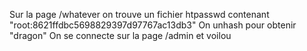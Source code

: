 Sur la page /whatever on trouve un fichier htpasswd contenant "root:8621ffdbc5698829397d97767ac13db3"
On unhash pour obtenir "dragon"
On se connecte sur la page /admin et voilou
